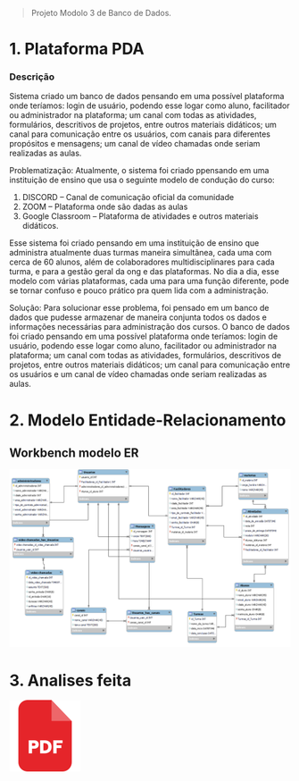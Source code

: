 > Projeto Modolo 3 de Banco de Dados.  

# 1. Plataforma PDA

### Descrição
Sistema criado um banco de dados  pensando em uma possível plataforma onde teríamos: login de usuário, podendo esse logar como aluno, facilitador ou administrador na plataforma; um canal com todas as atividades, formulários, descritivos de projetos, entre outros materiais didáticos; um canal para comunicação entre os usuários, com canais para diferentes propósitos e mensagens; um canal de vídeo chamadas onde seriam realizadas as aulas.

Problematização:
Atualmente, o sistema foi criado ppensando em uma instituição de ensino que usa o seguinte modelo de condução do curso:

1. DISCORD – Canal de comunicação oficial da comunidade 
2. ZOOM – Plataforma onde são dadas as aulas
3. Google Classroom – Plataforma de atividades e outros materiais didáticos.

Esse sistema foi criado pensando em uma instituição de ensino que administra atualmente duas turmas maneira simultânea, cada uma com cerca de 60 alunos, além de colaboradores multidisciplinares para cada turma, e para a gestão geral da ong e das plataformas. No dia a dia, esse modelo com várias plataformas, cada uma para uma função diferente, pode se tornar confuso e pouco prático pra quem lida com a
administração. 

Solução:
 Para solucionar esse problema, foi pensado em um banco de dados que pudesse 
armazenar de maneira conjunta todos os dados e informações necessárias para 
administração dos cursos. O banco de dados foi criado pensando em uma possível 
plataforma onde teríamos: login de usuário, podendo esse logar como aluno, facilitador ou 
administrador na plataforma; um canal com todas as atividades, formulários, descritivos de 
projetos, entre outros materiais didáticos; um canal para comunicação entre os usuários e um canal de vídeo chamadas onde seriam realizadas as aulas. 


# 2. Modelo Entidade-Relacionamento 

## Workbench modelo ER
![](modelo.png)
# 3. Analises feita 
 
<a href="https://drive.google.com/file/d/1hXjygGlAUzjvd6u4bPihDx3S7DNEMGqZ/view">![](pdf.png)</a>
